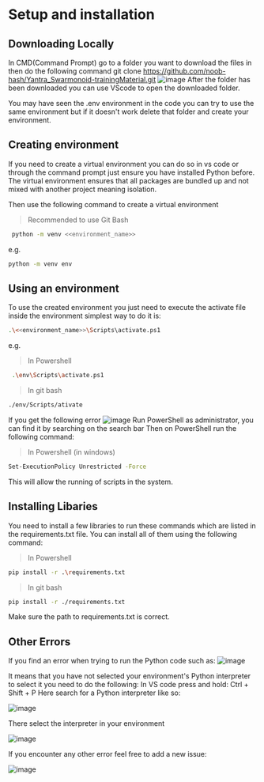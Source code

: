 # Setup and installation

## Downloading Locally

In CMD(Command Prompt) go to a folder you want to download the files in then do the following command
git clone <https://github.com/noob-hash/Yantra_Swarmonoid-trainingMaterial.git>
![image](https://github.com/noob-hash/Yantra_Swarmonoid-trainingMaterial/assets/80933227/56562768-7bbc-47cf-8b24-d7366e4dfee2)
After the folder has been downloaded you can use VScode to open the downloaded folder.

You may have seen the .env environment in the code you can try to use the same environment but if it doesn't work delete that folder and create your environment.

## Creating environment

If you need to create a virtual environment you can do so in vs code or through the command prompt just ensure you have installed Python before.
The virtual environment ensures that all packages are bundled up and not mixed with another project meaning isolation.

Then use the following command to create a virtual environment

>Recommended to use Git Bash

```bash
 python -m venv <<environment_name>> 
 ```

e.g.

```bash
python -m venv env
```

## Using an environment

To use the created environment you just need to execute the activate file inside the environment simplest way to do it is:

```bash
.\<<environment_name>>\Scripts\activate.ps1
```

e.g.

>In Powershell

```bash
 .\env\Scripts\activate.ps1 
 ```

 >In git bash

 ```bash
 ./env/Scripts/ativate
 ```

If you get the following error
![image](https://github.com/noob-hash/Yantra_Swarmonoid-trainingMaterial/assets/80933227/6e6c6ec2-c5de-4244-9711-11a15b294f87)
Run PowerShell as administrator, you can find it by searching on the search bar
Then on PowerShell run the following command:

>In Powershell (in windows)

```bash
Set-ExecutionPolicy Unrestricted -Force
```

This will allow the running of scripts in the system.

## Installing Libaries

You need to install a few libraries to run these commands which are listed in the requirements.txt file. You can install all of them using the following command:

>In Powershell

```bash
pip install -r .\requirements.txt
```

>In git bash

```bash
pip install -r ./requirements.txt
```

Make sure the path to requirements.txt is correct.

## Other Errors

If you find an error when trying to run the Python code such as:
![image](https://github.com/noob-hash/Yantra_Swarmonoid-trainingMaterial/assets/80933227/dcd78b40-2c25-4600-ac60-2c2e30097289)

It means that you have not selected your environment's Python interpreter to select it you need to do the following:
In VS code press and hold: Ctrl + Shift + P
Here search for a Python interpreter like so:

![image](https://github.com/noob-hash/Yantra_Swarmonoid-trainingMaterial/assets/80933227/2919460d-7ccb-4c8a-bb5c-d36c43da883b)

There select the interpreter in your environment

![image](https://github.com/noob-hash/Yantra_Swarmonoid-trainingMaterial/assets/80933227/e52617a3-f859-4ed4-b019-d4b27a9bbc11)

If you encounter any other error feel free to add a new issue:

![image](https://github.com/noob-hash/Yantra_Swarmonoid-trainingMaterial/assets/80933227/a83420df-b6c0-4925-aff9-97a3ae1cf365)
